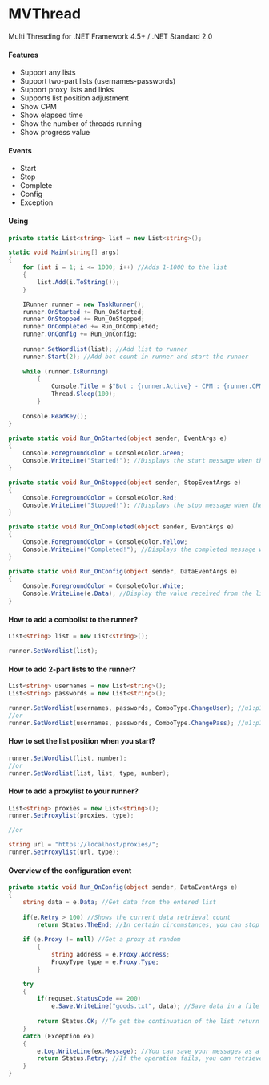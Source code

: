 # MVThread
Multi Threading for .NET Framework 4.5+ / .NET Standard 2.0

#### Features
- Support any lists
- Support two-part lists (usernames-passwords)
- Support proxy lists and links
- Supports list position adjustment
- Show CPM
- Show elapsed time
- Show the number of threads running
- Show progress value

#### Events
- Start
- Stop
- Complete
- Config
- Exception

#### Using
```csharp
private static List<string> list = new List<string>();

static void Main(string[] args)
{
	for (int i = 1; i <= 1000; i++) //Adds 1-1000 to the list
	{
		list.Add(i.ToString());
	}

	IRunner runner = new TaskRunner();
	runner.OnStarted += Run_OnStarted;
	runner.OnStopped += Run_OnStopped;
	runner.OnCompleted += Run_OnCompleted;
	runner.OnConfig += Run_OnConfig;
	
	runner.SetWordlist(list); //Add list to runner
	runner.Start(2); //Add bot count in runner and start the runner
	
	while (runner.IsRunning)
    	{
        	Console.Title = $"Bot : {runner.Active} - CPM : {runner.CPM} - Elapsed : {runner.Elapsed} ";
        	Thread.Sleep(100);
    	}
	
	Console.ReadKey();
}

private static void Run_OnStarted(object sender, EventArgs e)
{
	Console.ForegroundColor = ConsoleColor.Green;
	Console.WriteLine("Started!"); //Displays the start message when the runner start
}

private static void Run_OnStopped(object sender, StopEventArgs e)
{
	Console.ForegroundColor = ConsoleColor.Red;
	Console.WriteLine("Stopped!"); //Displays the stop message when the runner stop
}

private static void Run_OnCompleted(object sender, EventArgs e)
{
	Console.ForegroundColor = ConsoleColor.Yellow;
	Console.WriteLine("Completed!"); //Displays the completed message when the runner complete
}

private static void Run_OnConfig(object sender, DataEventArgs e)
{
	Console.ForegroundColor = ConsoleColor.White;
	Console.WriteLine(e.Data); //Display the value received from the list
}
```

#### How to add a combolist to the runner?
```csharp
List<string> list = new List<string>();

runner.SetWordlist(list);
```

#### How to add 2-part lists to the runner?
```csharp
List<string> usernames = new List<string>();
List<string> passwords = new List<string>();

runner.SetWordlist(usernames, passwords, ComboType.ChangeUser); //u1:p1-u2:p1
//or
runner.SetWordlist(usernames, passwords, ComboType.ChangePass); //u1:p1-u1:p2
```


#### How to set the list position when you start?
```csharp
runner.SetWordlist(list, number);
//or
runner.SetWordlist(list, list, type, number);
```

#### How to add a proxylist to your runner?
```csharp
List<string> proxies = new List<string>();
runner.SetProxylist(proxies, type);

//or

string url = "https://localhost/proxies/";
runner.SetProxylist(url, type);
```

#### Overview of the configuration event
```csharp
private static void Run_OnConfig(object sender, DataEventArgs e)
{
	string data = e.Data; //Get data from the entered list
	
	if(e.Retry > 100) //Shows the current data retrieval count
		return Status.TheEnd; //In certain circumstances, you can stop all the threads if you wish
		
	if (e.Proxy != null) //Get a proxy at random
    	{
        	string address = e.Proxy.Address;
        	ProxyType type = e.Proxy.Type;
    	}

	try
	{
		if(requset.StatusCode == 200)
			e.Save.WriteLine("goods.txt", data); //Save data in a file
		
		return Status.OK; //To get the continuation of the list return Status.OK
	}
	catch (Exception ex)
	{
		e.Log.WriteLine(ex.Message); //You can save your messages as a log
		return Status.Retry; //If the operation fails, you can retrieve the current data
	}
}
```
